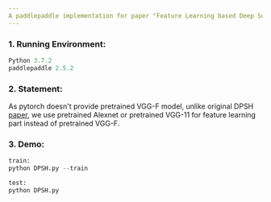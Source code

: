 ```yaml
---
A paddlepaddle implementation for paper "Feature Learning based Deep Supervised Hashing with Pairwise Labels"
---
```

### 1. Running Environment:
```python
Python 3.7.2
paddlepaddle 2.5.2
```
### 2. Statement:
As pytorch doesn't provide pretrained VGG-F model, unlike original DPSH [paper](https://cs.nju.edu.cn/lwj/paper/IJCAI16_DPSH.pdf), we use pretrained Alexnet or pretrained VGG-11 for feature learning part instead of pretrained VGG-F.
### 3. Demo:
```python
train:
python DPSH.py --train

test:
python DPSH.py
```
